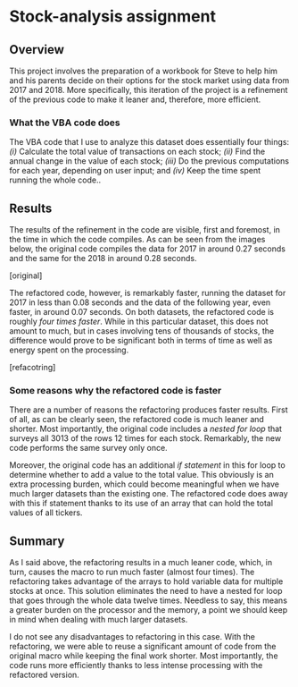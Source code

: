 # Stock-analysis assignment

## Overview

This project involves the preparation of a workbook for Steve to help him and his parents decide on their options for the stock market using data from 2017 and 2018. More specifically, this iteration of the project is a refinement of the previous code to make it leaner and, therefore, more efficient.

### What the VBA code does

The VBA code that I use to analyze this dataset does essentially four things: _(i)_ Calculate the total value of transactions on each stock; _(ii)_ Find the annual change in the value of each stock; _(iii)_ Do the previous computations for each year, depending on user input; and _(iv)_ Keep the time spent running the whole code..

## Results

The results of the refinement in the code are visible, first and foremost, in the time in which the code compiles. As can be seen from the images below, the original code compiles the data for 2017 in around 0.27 seconds and the same for the 2018 in around 0.28 seconds.

[original]

The refactored code, however, is remarkably faster, running the dataset for 2017 in less than 0.08 seconds and the data of the following year, even faster, in around 0.07 seconds. On both datasets, the refactored code is roughly _four times faster_. While in this particular dataset, this does not amount to much, but in cases involving tens of thousands of stocks, the difference would prove to be significant both in terms of time as well as energy spent on the processing.

[refacotring]

### Some reasons why the refactored code is faster

There are a number of reasons the refactoring produces faster results. First of all, as can be clearly seen, the refactored code is much leaner and shorter. Most importantly, the original code includes a _nested for loop_ that surveys all 3013 of the rows 12 times for each stock. Remarkably, the new code performs the same survey only once.

Moreover, the original code has an additional _if statement_ in this for loop to determine whether to add a value to the total value. This obviously is an extra processing burden, which could become meaningful when we have much larger datasets than the existing one. The refactored code does away with this if statement thanks to its use of an array that can hold the total values of all tickers.

## Summary

As I said above, the refactoring results in a much leaner code, which, in turn, causes the macro to run much faster (almost four times). The refactoring takes advantage of the arrays to hold variable data for multiple stocks at once. This solution eliminates the need to have a nested for loop that goes through the whole data twelve times. Needless to say, this means a greater burden on the processor and the memory, a point we should keep in mind when dealing with much larger datasets.

I do not see any disadvantages to refactoring in this case. With the refactoring, we were able to reuse a significant amount of code from the original macro while keeping the final work shorter. Most importantly, the code runs more efficiently thanks to less intense processing with the refactored version.
